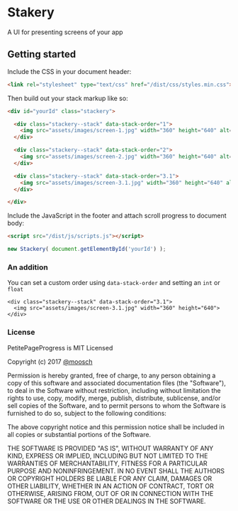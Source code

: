 # Stakery

A UI for presenting screens of your app

## Getting started

Include the CSS in your document header:
```html
<link rel="stylesheet" type="text/css" href="/dist/css/styles.min.css">
```

Then build out your stack markup like so:

```html
<div id="yourId" class="stackery">

  <div class="stackery--stack" data-stack-order="1">
    <img src="assets/images/screen-1.jpg" width="360" height="640" alt="Device design 1">
  </div>

  <div class="stackery--stack" data-stack-order="2">
    <img src="assets/images/screen-2.jpg" width="360" height="640" alt="Device design 2">
  </div>

  <div class="stackery--stack" data-stack-order="3.1">
    <img src="assets/images/screen-3.1.jpg" width="360" height="640" alt="Device design 3.1">
  </div>

</div>
```

Include the JavaScript in the footer and attach scroll progress to document body:

```html
<script src="/dist/js/scripts.js"></script>
```
```js
new Stackery( document.getElementById('yourId') );
```


### An addition

You can set a custom order using `data-stack-order` and setting an `int` or `float`
```htmls
<div class="stackery--stack" data-stack-order="3.1">
  <img src="assets/images/screen-3.1.jpg" width="360" height="640">
</div>
```


### License

PetitePageProgress is MIT Licensed

Copyright (c) 2017 [@moosch](https://github.com/moosch)

Permission is hereby granted, free of charge, to any person obtaining a copy
of this software and associated documentation files (the "Software"), to deal
in the Software without restriction, including without limitation the rights
to use, copy, modify, merge, publish, distribute, sublicense, and/or sell
copies of the Software, and to permit persons to whom the Software is
furnished to do so, subject to the following conditions:

The above copyright notice and this permission notice shall be included in all
copies or substantial portions of the Software.

THE SOFTWARE IS PROVIDED "AS IS", WITHOUT WARRANTY OF ANY KIND, EXPRESS OR
IMPLIED, INCLUDING BUT NOT LIMITED TO THE WARRANTIES OF MERCHANTABILITY,
FITNESS FOR A PARTICULAR PURPOSE AND NONINFRINGEMENT. IN NO EVENT SHALL THE
AUTHORS OR COPYRIGHT HOLDERS BE LIABLE FOR ANY CLAIM, DAMAGES OR OTHER
LIABILITY, WHETHER IN AN ACTION OF CONTRACT, TORT OR OTHERWISE, ARISING FROM,
OUT OF OR IN CONNECTION WITH THE SOFTWARE OR THE USE OR OTHER DEALINGS IN THE
SOFTWARE.